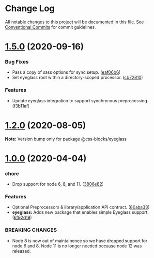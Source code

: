 # Change Log

All notable changes to this project will be documented in this file.
See [Conventional Commits](https://conventionalcommits.org) for commit guidelines.

# [1.5.0](https://github.com/linkedin/css-blocks/tree/master/packages/%40css-blocks/eyeglass/compare/v1.4.0...v1.5.0) (2020-09-16)


### Bug Fixes

* Pass a copy of sass options for sync setup. ([eaf06b6](https://github.com/linkedin/css-blocks/tree/master/packages/%40css-blocks/eyeglass/commit/eaf06b659ad581503162b10048d218f7d8c0979b))
* Set eyeglass root within a directory-scoped processor. ([cb72810](https://github.com/linkedin/css-blocks/tree/master/packages/%40css-blocks/eyeglass/commit/cb728100188c2bba85a68c39f1e41e9335cb5a54))


### Features

* Update eyeglass integration to support synchronous preprocessing. ([f3b11af](https://github.com/linkedin/css-blocks/tree/master/packages/%40css-blocks/eyeglass/commit/f3b11af3942767709b6a32f333bdbc779df7a5c2))





# [1.2.0](https://github.com/linkedin/css-blocks/tree/master/packages/%40css-blocks/eyeglass/compare/v1.1.2...v1.2.0) (2020-08-05)

**Note:** Version bump only for package @css-blocks/eyeglass





# [1.0.0](https://github.com/linkedin/css-blocks/tree/master/packages/%40css-blocks/eyeglass/compare/v1.0.0-alpha.7...v1.0.0) (2020-04-04)


### chore

* Drop support for node 6, 8, and 11. ([3806e82](https://github.com/linkedin/css-blocks/tree/master/packages/%40css-blocks/eyeglass/commit/3806e82124814fbea99aa47353cd2c171b1f55ec))


### Features

* Optional Preprocessors & library/application API contract. ([80aba33](https://github.com/linkedin/css-blocks/tree/master/packages/%40css-blocks/eyeglass/commit/80aba33c818c1285e35840929bf1fbbb80698c36))
* **eyeglass:** Adds new package that enables simple Eyeglass support. ([6f92d19](https://github.com/linkedin/css-blocks/tree/master/packages/%40css-blocks/eyeglass/commit/6f92d19c4362ca5e0b3971977d645eda5682c928))


### BREAKING CHANGES

* Node 8 is now out of maintainence so we have dropped support for node 6
and 8. Node 11 is no longer needed because node 12 was released.
